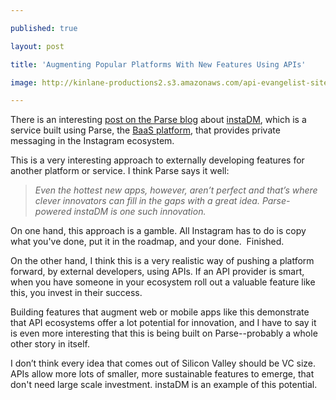 ---
published: true
layout: post
title: 'Augmenting Popular Platforms With New Features Using APIs'
image: http://kinlane-productions2.s3.amazonaws.com/api-evangelist-site/blog/instaDM-logo.png
---

<p><a href="http://insta.dm/" target="_blank"><img src="https://s3.amazonaws.com/kinlane-productions2/api-evangelist/instagram/instaDM-logo.png" alt="" align="right" /></a>
<p>There is an interesting <a href="http://blog.parse.com/2013/02/01/instadm-brings-private-messaging-to-instagram/" target="_blank">post on the Parse blog</a> about <a href="http://insta.dm/" target="_blank">instaDM</a>, which is a service built using Parse, the <a href="/trends/baas.php" target="_blank">BaaS platform</a>, that provides private messaging in the Instagram ecosystem.
<p>This is a very interesting approach to externally developing features for another platform or service.  I think Parse says it well:
<blockquote><em>Even the hottest new apps, however, aren&rsquo;t perfect and that&rsquo;s where clever innovators can fill in the gaps with a great idea. Parse-powered instaDM is one such innovation.</em></blockquote>
<p>On one hand, this approach is a gamble.  All Instagram has to do is copy what you've done, put it in the roadmap, and your done. &nbsp;Finished.
<p>On the other hand, I think this is a very realistic way of pushing a platform forward, by external developers, using APIs.  If an API provider is smart, when you have someone in your ecosystem roll out a valuable feature like this, you invest in their success.
<p>Building features that augment web or mobile apps like this demonstrate that API ecosystems offer a lot potential for innovation, and I have to say it is even more interesting that this is being built on Parse--probably a whole other story in itself.
<p>I don&rsquo;t think every idea that comes out of Silicon Valley should be VC size. APIs allow more lots of smaller, more sustainable features to emerge, that don't need large scale investment. instaDM is an example of this potential.

